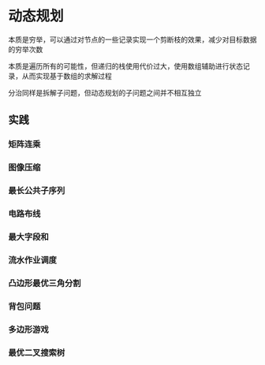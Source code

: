 # 动态规划

本质是穷举，可以通过对节点的一些记录实现一个剪断枝的效果，减少对目标数据的穷举次数

本质是遍历所有的可能性，但递归的栈使用代价过大，使用数组辅助进行状态记录，从而实现基于数组的求解过程

分治同样是拆解子问题，但动态规划的子问题之间并不相互独立

## 实践

### 矩阵连乘

### 图像压缩

### 最长公共子序列

### 电路布线

### 最大字段和

### 流水作业调度

### 凸边形最优三角分割

### 背包问题

### 多边形游戏

### 最优二叉搜索树